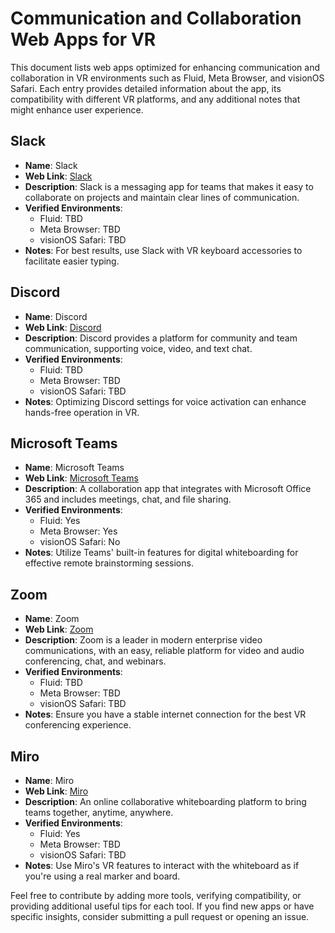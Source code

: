 # Communication and Collaboration Web Apps for VR

This document lists web apps optimized for enhancing communication and collaboration in VR environments such as Fluid, Meta Browser, and visionOS Safari. Each entry provides detailed information about the app, its compatibility with different VR platforms, and any additional notes that might enhance user experience.

## Slack

- **Name**: Slack
- **Web Link**: [Slack](https://slack.com)
- **Description**: Slack is a messaging app for teams that makes it easy to collaborate on projects and maintain clear lines of communication.
- **Verified Environments**: 
  - Fluid: TBD
  - Meta Browser: TBD
  - visionOS Safari: TBD
- **Notes**: For best results, use Slack with VR keyboard accessories to facilitate easier typing.

## Discord

- **Name**: Discord
- **Web Link**: [Discord](https://discord.com)
- **Description**: Discord provides a platform for community and team communication, supporting voice, video, and text chat.
- **Verified Environments**: 
  - Fluid: TBD
  - Meta Browser: TBD
  - visionOS Safari: TBD
- **Notes**: Optimizing Discord settings for voice activation can enhance hands-free operation in VR.

## Microsoft Teams

- **Name**: Microsoft Teams
- **Web Link**: [Microsoft Teams](https://teams.microsoft.com)
- **Description**: A collaboration app that integrates with Microsoft Office 365 and includes meetings, chat, and file sharing.
- **Verified Environments**: 
  - Fluid: Yes
  - Meta Browser: Yes
  - visionOS Safari: No
- **Notes**: Utilize Teams' built-in features for digital whiteboarding for effective remote brainstorming sessions.

## Zoom

- **Name**: Zoom
- **Web Link**: [Zoom](https://zoom.us)
- **Description**: Zoom is a leader in modern enterprise video communications, with an easy, reliable platform for video and audio conferencing, chat, and webinars.
- **Verified Environments**: 
  - Fluid: TBD
  - Meta Browser: TBD
  - visionOS Safari: TBD
- **Notes**: Ensure you have a stable internet connection for the best VR conferencing experience.

## Miro

- **Name**: Miro
- **Web Link**: [Miro](https://miro.com)
- **Description**: An online collaborative whiteboarding platform to bring teams together, anytime, anywhere.
- **Verified Environments**: 
  - Fluid: Yes
  - Meta Browser: TBD
  - visionOS Safari: TBD
- **Notes**: Use Miro's VR features to interact with the whiteboard as if you're using a real marker and board.

Feel free to contribute by adding more tools, verifying compatibility, or providing additional useful tips for each tool. If you find new apps or have specific insights, consider submitting a pull request or opening an issue.

